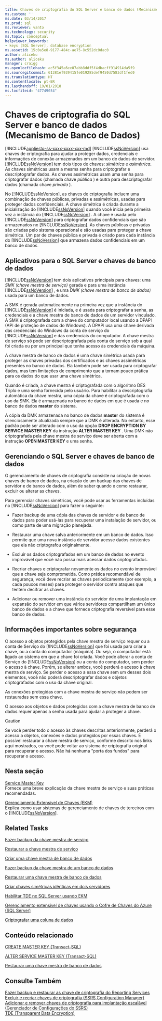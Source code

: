 ```yaml
---
title: Chaves de criptografia do SQL Server e banco de dados (Mecanismo de Banco de Dados) | Microsoft Docs
ms.custom: ''
ms.date: 03/14/2017
ms.prod: sql
ms.reviewer: vanto
ms.technology: security
ms.topic: conceptual
helpviewer_keywords:
- keys [SQL Server], database encryption
ms.assetid: 15c0a5e8-9177-484c-ae75-8c552dc0dac0
author: aliceku
ms.author: aliceku
manager: craigg
ms.openlocfilehash: ac5f345a6ee07abb8ddf5f4dbacff914914da5f9
ms.sourcegitcommit: 61381ef939415fe019285def9450d7583df1fed0
ms.translationtype: HT
ms.contentlocale: pt-BR
ms.lasthandoff: 10/01/2018
ms.locfileid: "47749034"
---
```

# <a name="sql-server-and-database-encryption-keys-database-engine"></a>Chaves de criptografia do SQL Server e banco de dados (Mecanismo de Banco de Dados)
[!INCLUDE[appliesto-ss-xxxx-xxxx-xxx-md](../../../includes/appliesto-ss-xxxx-xxxx-xxx-md.md)]
  [!INCLUDE[ssNoVersion](../../../includes/ssnoversion-md.md)] usa chaves de criptografia para ajudar a proteger dados, credenciais e informações de conexão armazenados em um banco de dados de servidor. [!INCLUDE[ssNoVersion](../../../includes/ssnoversion-md.md)] tem dois tipos de chaves: *simétrica* e *asimétrica*. As chaves simétricas usam a mesma senha para criptografar e descriptografar dados. As chaves assimétricas usam uma senha para criptografar dados (chamada chave *pública* ) e outra para descriptografar dados (chamada chave *privada* ).  
  
 No [!INCLUDE[ssNoVersion](../../../includes/ssnoversion-md.md)], as chaves de criptografia incluem uma combinação de chaves públicas, privadas e assimétricas, usadas para proteger dados confidenciais. A chave simétrica é criada durante a inicialização do [!INCLUDE[ssNoVersion](../../../includes/ssnoversion-md.md)] quando você inicia pela primeira vez a instância do [!INCLUDE[ssNoVersion](../../../includes/ssnoversion-md.md)] . A chave é usada pelo [!INCLUDE[ssNoVersion](../../../includes/ssnoversion-md.md)] para criptografar dados confidenciais que são armazenados no [!INCLUDE[ssNoVersion](../../../includes/ssnoversion-md.md)]. As chaves públicas e privadas são criadas pelo sistema operacional e são usadas para proteger a chave simétrica. Um par de chaves pública e privada é criado para cada instância do [!INCLUDE[ssNoVersion](../../../includes/ssnoversion-md.md)] que armazena dados confidenciais em um banco de dados.  
  
## <a name="applications-for-sql-server-and-database-keys"></a>Aplicativos para o SQL Server e chaves de banco de dados  
 [!INCLUDE[ssNoVersion](../../../includes/ssnoversion-md.md)] tem dois aplicativos principais para chaves: uma *SMK (chave mestra de serviço)* gerada e para uma instância [!INCLUDE[ssNoVersion](../../../includes/ssnoversion-md.md)] , e uma *DMK (chave mestra de banco de dados)* usada para um banco de dados.  
  
 A SMK é gerada automaticamente na primeira vez que a instância do [!INCLUDE[ssNoVersion](../../../includes/ssnoversion-md.md)] é iniciada, e é usada para criptografar a senha, as credenciais e a chave mestra de banco de dados de um servidor vinculado. A SMK é criptografada com a chave do computador local usando a DPAPI (API de proteção de dados do Windows). A DPAPI usa uma chave derivada das credenciais do Windows da conta de serviço do [!INCLUDE[ssNoVersion](../../../includes/ssnoversion-md.md)] e das credenciais do computador. A chave mestra de serviço só pode ser descriptografada pela conta de serviço sob a qual foi criada ou por um principal que tenha acesso às credenciais da máquina.  
  
 A chave mestra de banco de dados é uma chave simétrica usada para proteger as chaves privadas dos certificados e as chaves assimétricas presentes no banco de dados. Ela também pode ser usada para criptografar dados, mas tem limitações de comprimento que a tornam pouco prática para os dados do que usar uma chave simétrica.  
  
 Quando é criada, a chave mestra é criptografada com o algoritmo DES Triplo e uma senha fornecida pelo usuário. Para habilitar a descriptografia automática da chave mestra, uma cópia da chave é criptografada com o uso da SMK. Ela é armazenada no banco de dados em que é usada e no banco de dados **master** do sistema.  
  
 A cópia da DMK armazenada no banco de dados **master** do sistema é silenciosamente atualizada sempre que a DMK é alterada. No entanto, esse padrão pode ser alterado com o uso da opção **DROP ENCRYPTION BY SERVICE MASTER KEY** da instrução **ALTER MASTER KEY** . Uma DMK não criptografada pela chave mestra de serviço deve ser aberta com a instrução **OPEN MASTER KEY** e uma senha.  
  
## <a name="managing-sql-server-and-database-keys"></a>Gerenciando o SQL Server e chaves de banco de dados  
 O gerenciamento de chaves de criptografia consiste na criação de novas chaves de banco de dados, na criação de um backup das chaves de servidor e de banco de dados, além de saber quando e como restaurar, excluir ou alterar as chaves.  
  
 Para gerenciar chaves simétricas, você pode usar as ferramentas incluídas no [!INCLUDE[ssNoVersion](../../../includes/ssnoversion-md.md)] para fazer o seguinte:  
  
-   Fazer backup de uma cópia das chaves de servidor e de banco de dados para poder usá-las para recuperar uma instalação de servidor, ou como parte de uma migração planejada.  
  
-   Restaurar uma chave salva anteriormente em um banco de dados. Isso permite que uma nova instância de servidor acesse dados existentes que ela não criptografou originalmente.  
  
-   Excluir os dados criptografados em um banco de dados no evento improvável que você não possa mais acessar dados criptografados.  
  
-   Recriar chaves e criptografar novamente os dados no evento improvável que a chave seja comprometida. Como prática recomendável de segurança, você deve recriar as chaves periodicamente (por exemplo, a cada poucos meses) para proteger o servidor contra ataques que tentem decifrar as chaves.  
  
-   Adicionar ou remover uma instância do servidor de uma implantação em expansão do servidor em que vários servidores compartilham um único banco de dados e a chave que fornece criptografia reversível para esse banco de dados.  
  
## <a name="important-security-information"></a>Informações importantes sobre segurança  
 O acesso a objetos protegidos pela chave mestra de serviço requer ou a conta de Serviço do [!INCLUDE[ssNoVersion](../../../includes/ssnoversion-md.md)] que foi usada para criar a chave, ou a conta do computador (máquina). Ou seja, o computador está ligado ao sistema em que a chave foi criada. Você pode alterar a conta de Serviço do [!INCLUDE[ssNoVersion](../../../includes/ssnoversion-md.md)] *ou* a conta do computador, sem perder o acesso à chave. Porém, se alterar ambos, você perderá o acesso à chave mestra de serviço. Se perder o acesso a essa chave sem um desses dois elementos, você não poderá descriptografar dados e objetos criptografados com o uso da chave original.  
  
 As conexões protegidas com a chave mestra de serviço não podem ser restauradas sem essa chave.  
  
 O acesso aos objetos e dados protegidos com a chave mestra de banco de dados requer apenas a senha usada para ajudar a proteger a chave.  
  
> [!CAUTION]  
>  Se você perder todo o acesso às chaves descritas anteriormente, perderá o acesso a objetos, conexões e dados protegidos por essas chaves. É possível restaurar a chave mestra de serviço, conforme descrito nos links aqui mostrados, ou você pode voltar ao sistema de criptografia original para recuperar o acesso. Não há nenhuma "porta dos fundos" para recuperar o acesso.  
  
## <a name="in-this-section"></a>Nesta seção  
 [Service Master Key](../../../relational-databases/security/encryption/service-master-key.md)  
 Fornece uma breve explicação da chave mestra de serviço e suas práticas recomendadas.  
  
 [Gerenciamento Extensível de Chaves &#40;EKM&#41;](../../../relational-databases/security/encryption/extensible-key-management-ekm.md)  
 Explica como usar sistemas de gerenciamento de chaves de terceiros com o [!INCLUDE[ssNoVersion](../../../includes/ssnoversion-md.md)].  
  
## <a name="related-tasks"></a>Related Tasks  
 [Fazer backup da chave mestra de serviço](../../../relational-databases/security/encryption/back-up-the-service-master-key.md)  
  
 [Restaurar a chave mestra de serviço](../../../relational-databases/security/encryption/restore-the-service-master-key.md)  
  
 [Criar uma chave mestra de banco de dados](../../../relational-databases/security/encryption/create-a-database-master-key.md)  
  
 [Fazer backup da chave mestra de um banco de dados](../../../relational-databases/security/encryption/back-up-a-database-master-key.md)  
  
 [Restaurar uma chave mestra de banco de dados](../../../relational-databases/security/encryption/restore-a-database-master-key.md)  
  
 [Criar chaves simétricas idênticas em dois servidores](../../../relational-databases/security/encryption/create-identical-symmetric-keys-on-two-servers.md)  
  
 [Habilitar TDE no SQL Server usando EKM](../../../relational-databases/security/encryption/enable-tde-on-sql-server-using-ekm.md)  
  
 [Gerenciamento extensível de chaves usando o Cofre de Chaves do Azure &#40;SQL Server&#41;](../../../relational-databases/security/encryption/extensible-key-management-using-azure-key-vault-sql-server.md)  
  
 [Criptografar uma coluna de dados](../../../relational-databases/security/encryption/encrypt-a-column-of-data.md)  
  
## <a name="related-content"></a>Conteúdo relacionado  
 [CREATE MASTER KEY &#40;Transact-SQL&#41;](../../../t-sql/statements/create-master-key-transact-sql.md)  
  
 [ALTER SERVICE MASTER KEY &#40;Transact-SQL&#41;](../../../t-sql/statements/alter-service-master-key-transact-sql.md)  
  
 [Restaurar uma chave mestra de banco de dados](../../../relational-databases/security/encryption/restore-a-database-master-key.md)  
  
## <a name="see-also"></a>Consulte Também  
 [Fazer backup e restaurar as chave de criptografia do Reporting Services](../../../reporting-services/install-windows/ssrs-encryption-keys-back-up-and-restore-encryption-keys.md)   
 [Excluir e recriar chaves de criptografia &#40;SSRS Configuration Manager&#41;](../../../reporting-services/install-windows/ssrs-encryption-keys-delete-and-re-create-encryption-keys.md)   
 [Adicionar e remover chaves de criptografia para implantação escalável &#40;Gerenciador de Configurações do SSRS&#41;](../../../reporting-services/install-windows/add-and-remove-encryption-keys-for-scale-out-deployment.md)   
 [TDE &#40;Transparent Data Encryption&#41;](../../../relational-databases/security/encryption/transparent-data-encryption.md)  
  
  

